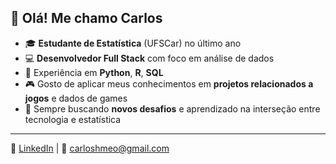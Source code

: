 ## 👋 Olá! Me chamo Carlos

- 🎓 **Estudante de Estatística** (UFSCar) no último ano  
- 💻 **Desenvolvedor Full Stack** com foco em análise de dados  
- 🐍 Experiência em **Python**, **R**, **SQL**  
- 🎮 Gosto de aplicar meus conhecimentos em **projetos relacionados a jogos** e dados de games  
- 🚀 Sempre buscando **novos desafios** e aprendizado na interseção entre tecnologia e estatística  

---

🔗 [LinkedIn](https://www.linkedin.com/in/carlos-de-meo-ba80b2239) | 📧 [carloshmeo@gmail.com](mailto:carloshmeo@gmail.com)
